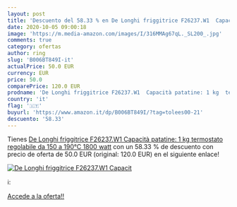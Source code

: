 ```yaml
---
layout: post
title: 'Descuento del 58.33 % en De Longhi friggitrice F26237.W1  Capacit'
date: 2020-10-05 09:00:18
image: 'https://m.media-amazon.com/images/I/316MMAg67qL._SL200_.jpg'
comments: true
category: ofertas
author: ring
slug: 'B006BT849I-it'
actualPrice: 50.0 EUR
currency: EUR
price: 50.0
comparePrice: 120.0 EUR
prodname: 'De Longhi friggitrice F26237.W1  Capacità patatine: 1 kg  termostato regolabile da 150 a 190°C  1800 watt'
country: 'it'
flag: '🇮🇹'
buyurl: 'https://www.amazon.it/dp/B006BT849I/?tag=tolees00-21'
descuento: '58.33'
---
```


Tienes [De Longhi friggitrice F26237.W1  Capacità patatine: 1 kg  termostato regolabile da 150 a 190°C  1800 watt](https://www.amazon.it/dp/B006BT849I/?tag=tolees00-21) con un 58.33 % de descuento con precio de oferta de 50.0 EUR (original: 120.0 EUR) en el siguiente enlace!

[![De Longhi friggitrice F26237.W1  Capacit](https://m.media-amazon.com/images/I/316MMAg67qL._SL200_.jpg)](https://www.amazon.it/dp/B006BT849I/?tag=tolees00-21)

ℹ️:


[Accede a la oferta!!](https://www.amazon.it/dp/B006BT849I/?tag=tolees00-21)
